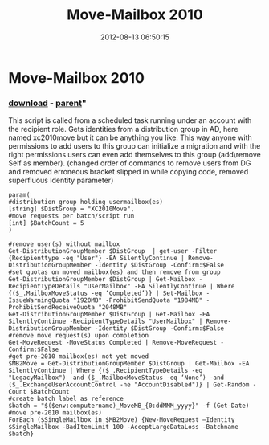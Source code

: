 ﻿---
pid:            3577
parent:         3564
children:       
poster:         chriskenis
title:          Move-Mailbox 2010
date:           2012-08-13 06:50:15
format:         posh
---

# Move-Mailbox 2010

### [download](3577.ps1) - [parent](3564.md)"

This script is called from a scheduled task running under an account with the recipient role. Gets identities from a distribution group in AD, here named xc2010move but it can be anything you like. This way anyone with permissions to add users to this group can initialize a migration and with the right permissions users can even add themselves to this group (add\remove Self as member).
(changed order of commands to remove users from DG and removed erroneous bracket slipped in while copying code, removed superfluous Identity parameter)

```posh
param(
#distribution group holding usermailbox(es)
[string] $DistGroup = "XC2010Move",
#move requests per batch/script run
[int] $BatchCount = 5
)

#remove user(s) without mailbox
Get-DistributionGroupMember $DistGroup  | get-user -Filter {Recipienttype -eq "User"} -EA SilentlyContinue | Remove-DistributionGroupMember -Identity $DistGroup -Confirm:$False
#set quotas on moved mailbox(es) and then remove from group
Get-DistributionGroupMember $DistGroup | Get-Mailbox -RecipientTypeDetails "UserMailbox" -EA SilentlyContinue | Where {($_.MailboxMoveStatus -eq ‘Completed’)} | Set-Mailbox -IssueWarningQuota "1920MB" -ProhibitSendQuota "1984MB" -ProhibitSendReceiveQuota "2048MB"
Get-DistributionGroupMember $DistGroup | Get-Mailbox -EA SilentlyContinue -RecipientTypeDetails "UserMailbox" | Remove-DistributionGroupMember -Identity $DistGroup -Confirm:$False
#remove move request(s) upon completion
Get-MoveRequest -MoveStatus Completed | Remove-MoveRequest -Confirm:$False
#get pre-2010 mailbox(es) not yet moved
$MB2Move = Get-DistributionGroupMember $DistGroup | Get-Mailbox -EA SilentlyContinue | Where {($_.RecipientTypeDetails -eq "LegacyMailbox") -and ($_.MailboxMoveStatus -eq ‘None’) -and ($_.ExchangeUserAccountControl -ne "AccountDisabled")} | Get-Random -Count $BatchCount
#create batch label as reference
$batch = "$($env:computername)_MoveMB_{0:ddMMM_yyyy}" -f (Get-Date)
#move pre-2010 mailbox(es)
ForEach ($SingleMailbox in $MB2Move) {New-MoveRequest –Identity $SingleMailbox -BadItemLimit 100 -AcceptLargeDataLoss -Batchname $batch}

```
